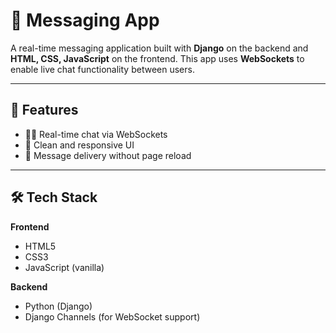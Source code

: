 # 💬 Messaging App

A real-time messaging application built with **Django** on the backend and **HTML, CSS, JavaScript** on the frontend. This app uses **WebSockets** to enable live chat functionality between users.

---

## 🚀 Features

- 🧑‍💬 Real-time chat via WebSockets
- 🧾 Clean and responsive UI
- 📨 Message delivery without page reload

---

## 🛠️ Tech Stack

**Frontend**  
- HTML5  
- CSS3  
- JavaScript (vanilla)

**Backend**  
- Python (Django)  
- Django Channels (for WebSocket support)

